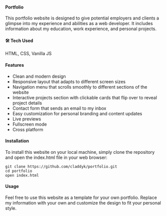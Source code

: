 #### Portfolio

This portfolio website is designed to give potential employers and clients a glimpse into my experience and abilities as a web developer. It includes information about my education, work experience, and personal projects.
#### 🛠 Tech Used
HTML, CSS, Vanilla JS


#### Features

- Clean and modern design
- Responsive layout that adapts to different screen sizes
- Navigation menu that scrolls smoothly to different sections of the website
- Interactive projects section with clickable cards that flip over to reveal project details
- Contact form that sends an email to my inbox
- Easy customization for personal branding and content updates
- Live previews
- Fullscreen mode
- Cross platform


#### Installation

To install this website on your local machine, simply clone the repository and open the index.html file in your web browser:

```
git clone https://github.com/claddyk/portfolio.git  
cd portfolio
open index.html

```

#### Usage

Feel free to use this website as a template for your own portfolio. Replace my information with your own and customize the design to fit your personal style.
